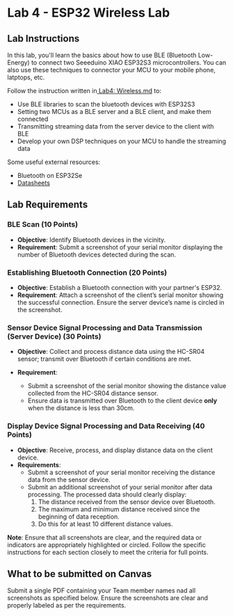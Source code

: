 # Lab 4 - ESP32 Wireless Lab

## Lab Instructions

In this lab, you'll learn the basics about how to use BLE (Bluetooth Low-Energy) to connect two Seeeduino XIAO ESP32S3 microcontrollers. You can also use these techniques to connector your MCU to your mobile phone, latptops, etc.

Follow the instruction written in[ Lab4: Wireless.md](https://github.com/GIXLabs/TECHIN514_W24/blob/main/Lab2_component-selection/Lab4_wireless.md) to:

* Use BLE libraries to scan the bluetooth devices with ESP32S3
* Setting two MCUs as a BLE server and a BLE client, and make them connected
* Transmitting streaming data from the server device to the client with BLE
* Develop your own DSP techniques on your MCU to handle the streaming data

Some useful external resources:

* Bluetooth on ESP32Se
* [Datasheets](https://github.com/GIXLabs/TECHIN514_W24/tree/main/Lab2_component-selection/datasheets)

## Lab Requirements

### BLE Scan (10 Points)

- **Objective**: Identify Bluetooth devices in the vicinity.
- **Requirement**: Submit a screenshot of your serial monitor displaying the number of Bluetooth devices detected during the scan.

### Establishing Bluetooth Connection (20 Points)

- **Objective**: Establish a Bluetooth connection with your partner's ESP32.
- **Requirement**: Attach a screenshot of the client’s serial monitor showing the successful connection. Ensure the server device’s name is circled in the screenshot.

### Sensor Device Signal Processing and Data Transmission (Server Device) (30 Points)

- **Objective**: Collect and process distance data using the HC-SR04 sensor; transmit over Bluetooth if certain conditions are met.

- **Requirement**:
  - Submit a screenshot of the serial monitor showing the distance value collected from the HC-SR04 distance sensor.
  - Ensure data is transmitted over Bluetooth to the client device **only** when the distance is less than 30cm.

### Display Device Signal Processing and Data Receiving (40 Points)

- **Objective**: Receive, process, and display distance data on the client device.
- **Requirements**:
  - Submit a screenshot of your serial monitor receiving the distance data from the sensor device.
  - Submit an additional screenshot of your serial monitor after data processing. The processed data should clearly display:
    1. The distance received from the sensor device over Bluetooth.
    2. The maximum and minimum distance received since the beginning of data reception.
    3. Do this for at least 10 different distance values.

**Note**: Ensure that all screenshots are clear, and the required data or indicators are appropriately highlighted or circled. Follow the specific instructions for each section closely to meet the criteria for full points.

## What to be submitted on Canvas

Submit a single PDF containing your Team member names nad all screenshots as specified below. Ensure the screenshots are clear and properly labeled as per the requirements.
